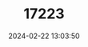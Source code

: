---
title: "17223"
category: "Phyllotis caprinus"
draft: false
date: 2024-02-22 13:03:50
languages:
  English: ["Capricorn Leaf-eared Mouse"]
---